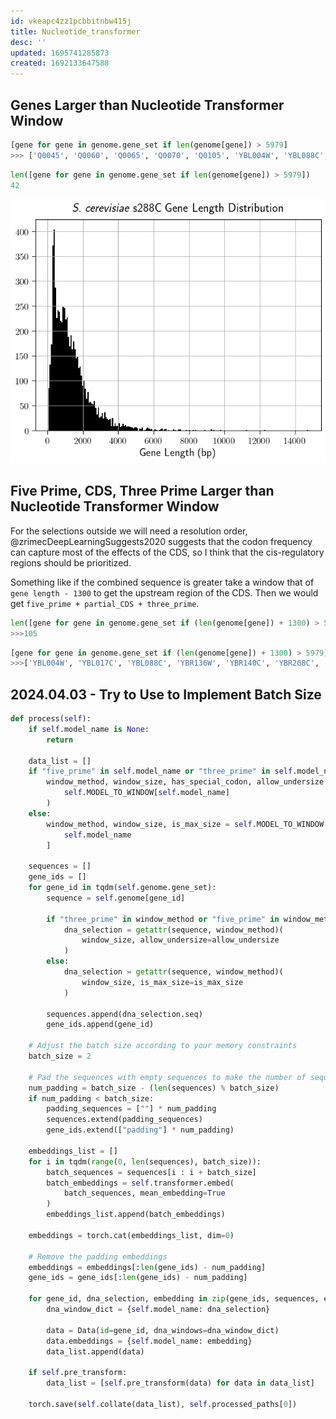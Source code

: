 ```yaml
---
id: vkeapc4zz1pcbbitnbw415j
title: Nucleotide_transformer
desc: ''
updated: 1695741285873
created: 1692133647588
---
```

## Genes Larger than Nucleotide Transformer Window

```python
[gene for gene in genome.gene_set if len(genome[gene]) > 5979]
>>> ['Q0045', 'Q0060', 'Q0065', 'Q0070', 'Q0105', 'YBL004W', 'YBL088C', 'YBR136W', 'YBR140C', 'YCR032W', 'YCR093W', 'YDL171C', 'YDR150W', 'YDR170C', 'YDR457W', 'YER155C', 'YER172C', 'YFL007W', 'YFR019W', 'YGL195W', 'YGR217W', 'YHR099W', 'YHR165C', 'YIL129C', 'YJL005W', 'YJL130C', 'YJL207C', 'YJR066W', 'YKL182W', 'YKL203C', 'YKR054C', 'YLL040C', 'YLR087C', 'YLR106C', 'YLR430W', 'YLR454W', 'YMR207C', 'YNL262W', 'YNR016C', 'YOL081W', 'YPL085W', 'YPR117W']
```

```python
len([gene for gene in genome.gene_set if len(genome[gene]) > 5979])
42
```

![](./assets/images/Scerevisiae-S288C-Gene-Length-Distribution-resized-2023.09.26.png)

## Five Prime, CDS, Three Prime Larger than Nucleotide Transformer Window

For the selections outside we will need a resolution order, @zrimecDeepLearningSuggests2020 suggests that the codon frequency can capture most of the effects of the CDS, so I think that the cis-regulatory regions should be prioritized.

Something like if the combined sequence is greater take a window that of `gene length - 1300` to get the upstream region of the CDS. Then we would get `five_prime + partial_CDS + three_prime`.

```python
len([gene for gene in genome.gene_set if (len(genome[gene]) + 1300) > 5979])
>>>105
```

```python
[gene for gene in genome.gene_set if (len(genome[gene]) + 1300) > 5979]
>>>['YBL004W', 'YBL017C', 'YBL088C', 'YBR136W', 'YBR140C', 'YBR208C', 'YBR275C', 'YCL014W', 'YCR032W', 'YCR089W', 'YCR093W', 'YDL058W', 'YDL140C', 'YDL171C', 'YDR093W', 'YDR127W', 'YDR141C', 'YDR150W', 'YDR170C', 'YDR283C', 'YDR420W', 'YDR457W', 'YDR545W', 'YER132C', 'YER155C', 'YER166W', 'YER172C', 'YER190W', 'YFL007W', 'YFL033C', 'YFR019W', 'YGL195W', 'YGL206C', 'YGR032W', 'YGR098C', 'YGR184C', 'YGR217W', 'YGR271W', 'YGR296W', 'YHL030W', 'YHL035C', 'YHR023W', 'YHR099W', 'YHR165C', 'YIL129C', 'YIL149C', 'YIL177C', 'YJL005W', 'YJL039C', 'YJL109C', 'YJL130C', 'YJL207C', 'YJL225C', 'YJR066W', 'YJR138W', 'YJR140C', 'YKL014C', 'YKL182W', 'YKL203C', 'YKR031C', 'YKR054C', 'YKR095W', 'YLL015W', 'YLL040C', 'YLL048C', 'YLR024C', 'YLR087C', 'YLR106C', 'YLR305C', 'YLR310C', 'YLR342W', 'YLR422W', 'YLR430W', 'YLR454W', 'YLR467W', 'YML059C', 'YML103C', 'YMR162C', 'YMR207C', 'YMR219W', 'YMR229C', 'YMR247C', 'YMR306W', 'YNL139C', 'YNL172W', 'YNL242W', 'YNL262W', 'YNL271C', 'YNL297C', 'YNL339C', 'YNR016C', 'YNR031C', 'YOL081W', 'YOR093C', 'YOR191W', 'YOR290C', 'YOR326W', 'YOR328W', 'YOR341W', 'YOR396W', 'YPL082C', 'YPL085W', 'YPL231W', 'YPL283C', 'YPR117W']
```

## 2024.04.03 - Try to Use to Implement Batch Size

```python
def process(self):
    if self.model_name is None:
        return

    data_list = []
    if "five_prime" in self.model_name or "three_prime" in self.model_name:
        window_method, window_size, has_special_codon, allow_undersize = (
            self.MODEL_TO_WINDOW[self.model_name]
        )
    else:
        window_method, window_size, is_max_size = self.MODEL_TO_WINDOW[
            self.model_name
        ]

    sequences = []
    gene_ids = []
    for gene_id in tqdm(self.genome.gene_set):
        sequence = self.genome[gene_id]

        if "three_prime" in window_method or "five_prime" in window_method:
            dna_selection = getattr(sequence, window_method)(
                window_size, allow_undersize=allow_undersize
            )
        else:
            dna_selection = getattr(sequence, window_method)(
                window_size, is_max_size=is_max_size
            )

        sequences.append(dna_selection.seq)
        gene_ids.append(gene_id)

    # Adjust the batch size according to your memory constraints
    batch_size = 2
    
    # Pad the sequences with empty sequences to make the number of sequences divisible by the batch size
    num_padding = batch_size - (len(sequences) % batch_size)
    if num_padding < batch_size:
        padding_sequences = [""] * num_padding
        sequences.extend(padding_sequences)
        gene_ids.extend(["padding"] * num_padding)
    
    embeddings_list = []
    for i in tqdm(range(0, len(sequences), batch_size)):
        batch_sequences = sequences[i : i + batch_size]
        batch_embeddings = self.transformer.embed(
            batch_sequences, mean_embedding=True
        )
        embeddings_list.append(batch_embeddings)

    embeddings = torch.cat(embeddings_list, dim=0)
    
    # Remove the padding embeddings
    embeddings = embeddings[:len(gene_ids) - num_padding]
    gene_ids = gene_ids[:len(gene_ids) - num_padding]

    for gene_id, dna_selection, embedding in zip(gene_ids, sequences, embeddings):
        dna_window_dict = {self.model_name: dna_selection}

        data = Data(id=gene_id, dna_windows=dna_window_dict)
        data.embeddings = {self.model_name: embedding}
        data_list.append(data)

    if self.pre_transform:
        data_list = [self.pre_transform(data) for data in data_list]

    torch.save(self.collate(data_list), self.processed_paths[0])
```
